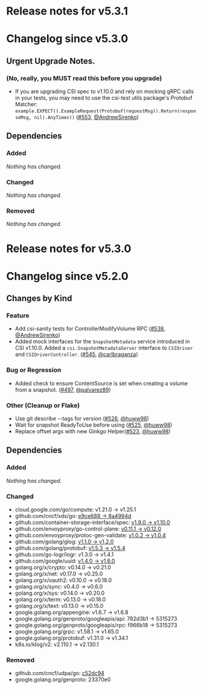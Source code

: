 # Release notes for v5.3.1

# Changelog since v5.3.0

## Urgent Upgrade Notes.

### (No, really, you MUST read this before you upgrade)

- If you are upgrading CSI spec to v1.10.0 and rely on mocking gRPC calls in your tests, you may need to use the csi-test utils package's Protobuf Matcher: `example.EXPECT().ExampleRequest(Protobuf(requestMsg)).Return(responseMsg, nil).AnyTimes()` ([#553](https://github.com/kubernetes-csi/csi-test/pull/553), [@AndrewSirenko](https://github.com/AndrewSirenko))

## Dependencies

### Added
_Nothing has changed._

### Changed
_Nothing has changed._

### Removed
_Nothing has changed._

# Release notes for v5.3.0

# Changelog since v5.2.0

## Changes by Kind

### Feature

- Add csi-sanity tests for ControllerModifyVolume RPC ([#538](https://github.com/kubernetes-csi/csi-test/pull/538), [@AndrewSirenko](https://github.com/AndrewSirenko))
- Added mock interfaces for the `SnapshotMetadata` service introduced in CSI v1.10.0.
  Added a `csi.SnapshotMetadataServer` interface to `CSIDriver` and `CSIDriverController`. ([#545](https://github.com/kubernetes-csi/csi-test/pull/545), [@carlbraganza](https://github.com/carlbraganza))

### Bug or Regression

- Added check to ensure ContentSource is set when creating a volume from a snapshot. ([#497](https://github.com/kubernetes-csi/csi-test/pull/497), [@palvarez89](https://github.com/palvarez89))

### Other (Cleanup or Flake)

- Use git describe --tags for version ([#526](https://github.com/kubernetes-csi/csi-test/pull/526), [@huww98](https://github.com/huww98))
- Wait for snapshot ReadyToUse before using ([#525](https://github.com/kubernetes-csi/csi-test/pull/525), [@huww98](https://github.com/huww98))
- Replace offset args with new Ginkgo Helper([#523](https://github.com/kubernetes-csi/csi-test/pull/523), [@huww98](https://github.com/huww98))

## Dependencies

### Added
_Nothing has changed._

### Changed
- cloud.google.com/go/compute: v1.21.0 → v1.25.1
- github.com/cncf/xds/go: [e9ce688 → 8a4994d](https://github.com/cncf/xds/compare/e9ce688...8a4994d)
- github.com/container-storage-interface/spec: [v1.9.0 → v1.10.0](https://github.com/container-storage-interface/spec/compare/v1.9.0...v1.10.0)
- github.com/envoyproxy/go-control-plane: [v0.11.1 → v0.12.0](https://github.com/envoyproxy/go-control-plane/compare/v0.11.1...v0.12.0)
- github.com/envoyproxy/protoc-gen-validate: [v1.0.2 → v1.0.4](https://github.com/envoyproxy/protoc-gen-validate/compare/v1.0.2...v1.0.4)
- github.com/golang/glog: [v1.1.0 → v1.2.0](https://github.com/golang/glog/compare/v1.1.0...v1.2.0)
- github.com/golang/protobuf: [v1.5.3 → v1.5.4](https://github.com/golang/protobuf/compare/v1.5.3...v1.5.4)
- github.com/go-logr/logr: v1.3.0 → v1.4.1
- github.com/google/uuid: [v1.4.0 → v1.6.0](https://github.com/google/uuid/compare/v1.4.0...v1.6.0)
- golang.org/x/crypto: v0.14.0 → v0.21.0
- golang.org/x/net: v0.17.0 → v0.25.0
- golang.org/x/oauth2: v0.10.0 → v0.18.0
- golang.org/x/sync: v0.4.0 → v0.6.0
- golang.org/x/sys: v0.14.0 → v0.20.0
- golang.org/x/term: v0.13.0 → v0.18.0
- golang.org/x/text: v0.13.0 → v0.15.0
- google.golang.org/appengine: v1.6.7 → v1.6.8
- google.golang.org/genproto/googleapis/api: 782d3b1 → 5315273
- google.golang.org/genproto/googleapis/rpc: f966b18 → 5315273
- google.golang.org/grpc: v1.58.1 → v1.65.0
- google.golang.org/protobuf: v1.31.0 → v1.34.1
- k8s.io/klog/v2: v2.110.1 → v2.130.1

### Removed
- github.com/cncf/udpa/go: [c52dc94](https://github.com/cncf/udpa/tree/c52dc94)
- google.golang.org/genproto: 23370e0

